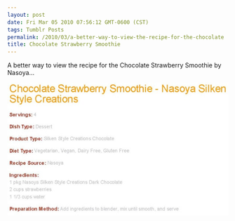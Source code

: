 ```yaml
---
layout: post
date: Fri Mar 05 2010 07:56:12 GMT-0600 (CST)
tags: Tumblr Posts
permalink: /2010/03/a-better-way-to-view-the-recipe-for-the-chocolate
title: Chocolate Strawberry Smoothie
---
```


A better way to view the recipe for the Chocolate Strawberry Smoothie by Nasoya&hellip;

![](/public/assets/tumblr/tumblr_kytapo7SSN1qa4klho1_1280.jpg)
